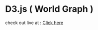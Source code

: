 # D3.js ( World Graph )
<p> check out live at : <a href="https://gurdeepsingh-code.github.io/D3.js-World-Graph/">Click here</a></p>
